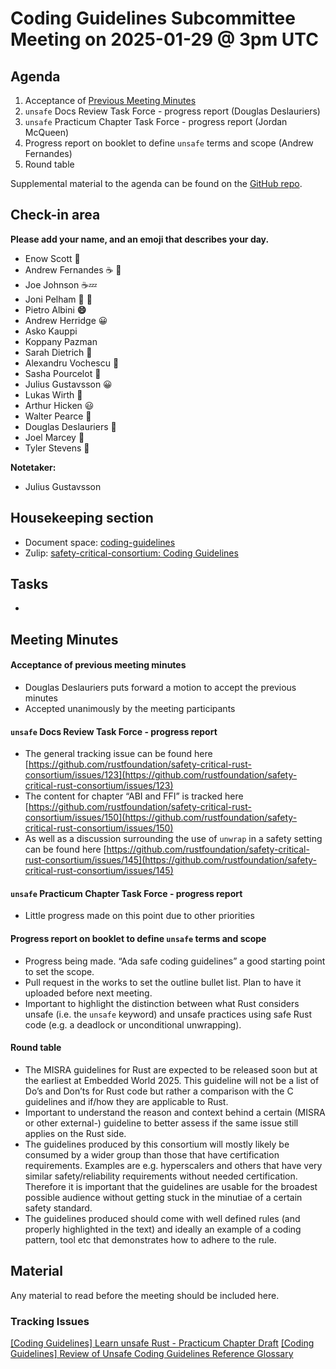 # Coding Guidelines Subcommittee Meeting on 2025-01-29 @ 3pm UTC

## Agenda

1. Acceptance of [Previous Meeting Minutes](../2025-January-15/minutes.md)
2. `unsafe` Docs Review Task Force - progress report (Douglas Deslauriers)
3. `unsafe` Practicum Chapter Task Force - progress report (Jordan McQueen)
4. Progress report on booklet to define `unsafe` terms and scope (Andrew Fernandes)
5. Round table

Supplemental material to the agenda can be found on the [GitHub repo](https://github.com/rustfoundation/safety-critical-rust-consortium/tree/main/subcommittee/coding-guidelines).

## Check-in area

**Please add your name, and an emoji that describes your day.**

* Enow Scott 🙂
* Andrew Fernandes ☕ 🥱
* Joe Johnson ☕💤
* Joni Pelham 🙂 🐶
* Pietro Albini **😄**
* Andrew Herridge 😀
* Asko Kauppi
* Koppany Pazman
* Sarah Dietrich 🙂
* Alexandru Vochescu 🙂
* Sasha Pourcelot 🙂
* Julius Gustavsson 😀
* Lukas Wirth 🙂
* Arthur Hicken 😃
* Walter Pearce 🥸
* Douglas Deslauriers 🙂
* Joel Marcey 🧠
* Tyler Stevens 🙂

**Notetaker:**

* Julius Gustavsson

## Housekeeping section

* Document space: [coding-guidelines](https://github.com/rustfoundation/safety-critical-rust-consortium/tree/main/subcommittee/coding-guidelines)
* Zulip: [safety-critical-consortium: Coding Guidelines](https://rust-lang.zulipchat.com/#narrow/channel/445688-safety-critical-consortium/topic/Coding.20Guidelines)

## Tasks

*

## Meeting Minutes

#### Acceptance of previous meeting minutes

* Douglas Deslauriers puts forward a motion to accept the previous minutes
* Accepted unanimously by the meeting participants

#### `unsafe` Docs Review Task Force \- progress report

*  The general tracking issue can be found here [https://github.com/rustfoundation/safety-critical-rust-consortium/issues/123](https://github.com/rustfoundation/safety-critical-rust-consortium/issues/123)
* The content for chapter “ABI and FFI” is tracked here [https://github.com/rustfoundation/safety-critical-rust-consortium/issues/150](https://github.com/rustfoundation/safety-critical-rust-consortium/issues/150)
* As well as a discussion surrounding the use of `unwrap` in a safety setting can be found here [https://github.com/rustfoundation/safety-critical-rust-consortium/issues/145](https://github.com/rustfoundation/safety-critical-rust-consortium/issues/145)

#### `unsafe` Practicum Chapter Task Force \- progress report

* Little progress made on this point due to other priorities

#### Progress report on booklet to define `unsafe` terms and scope

* Progress being made. “Ada safe coding guidelines” a good starting point to set the scope.
* Pull request in the works to set the outline bullet list. Plan to have it uploaded before next meeting.
* Important to highlight the distinction between what Rust considers unsafe (i.e. the `unsafe` keyword) and
  unsafe practices using safe Rust code (e.g. a deadlock or unconditional unwrapping).

#### Round table

* The MISRA guidelines for Rust are expected to be released soon but at the earliest at Embedded World 2025. This
  guideline will not be a list of Do’s and Don’ts for Rust code but rather a comparison with the C guidelines and
  if/how they are applicable to Rust.
* Important to understand the reason and context behind a certain (MISRA or other external-) guideline to better assess
  if the same issue still applies on the Rust side.
* The guidelines produced by this consortium will mostly likely be consumed by a wider group than those that have
  certification requirements. Examples are e.g. hyperscalers and others that have very similar safety/reliability
  requirements without needed certification. Therefore it is important that the guidelines are usable for the broadest
  possible audience without getting stuck in the minutiae of a certain safety standard.
* The guidelines produced should come with well defined rules (and properly highlighted in the text) and ideally an
  example of a coding pattern, tool etc that demonstrates how to adhere to the rule.

## Material

Any material to read before the meeting should be included here.

### Tracking Issues

[\[Coding Guidelines\] Learn unsafe Rust \- Practicum Chapter Draft](https://github.com/rustfoundation/safety-critical-rust-consortium/issues/122)
[\[Coding Guidelines\] Review of Unsafe Coding Guidelines Reference Glossary](https://github.com/rustfoundation/safety-critical-rust-consortium/issues/123)
